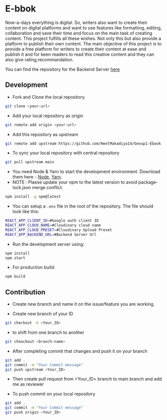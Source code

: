 # E-bbok
Now-a-days everything is digital. So, writers also want to create their content on digital platforms and want to use features like formatting, editing, collaboration and save their time and focus on the main task of creating content. This project fulfills all these wishes. Not only this but also provide a platform to publish their own content. The main objective of this project is to provide a free platform for writers to create their content at
ease and publish it and for keen readers to read this creative content and they can also give rating,recommandation.

 You can find the repository for the Backend Server [here](https://github.com/NeelMakadiya14/E-book-backend)

## Development
- Fork and Clone the local repository.
```bash
git clone <your-url>
```
- Add your local repository as origin
```bash
git remote add origin <your-url>
```

- Add this repository as upstream
```bash
git remote add upstream https://github.com/NeelMakadiya14/Geoup1-Ebook.git
```

- To sync your local repository with central repository
```bash
git pull upstream main
```

- You need Node & Yarn to start the development environment. Download them here - [Node](https://nodejs.org/), [Yarn](https://yarnpkg.com).
- NOTE : Plaese update your npm to the latest version to avoid package-lock.json merge conflict.
```bash
npm install -g npm@latest
```

- You can setup a `.env` file in the root of the repository. The file should look like this:

```bash
REACT_APP_CLIENT_ID=#Google auth client ID
REACT_APP_CLOUD_NAME=#Cloudinary cloud name
REACT_APP_CLOUD_PRESET=#Cloudinary Upload Preset
REACT_APP_BACKEND_URL=#Backend Server Url
```

- Run the development server using:

```bash
npm install
npm start
```

- For production build:

```bash
npm build
```

## Contribution
- Create new branch and name it on the issue/feature you are working.

- Create new branch of your ID
```bash
git checkout -b <Your_ID>
```
- to shift from one branch to another
```bash
git cheackout <branch-name>
```

- After completing commit that changes and push it on your branch
```bash
git add .
git commit -m "Your Commit message"
git push upstream <Your_ID>
```
- Then create pull request from <Your_ID> branch to main branch and add me as reviewer


- To push commit on your local repository
```bash
git add .
git commit -m "Your Commit message"
git push origin <Your_ID>
```
